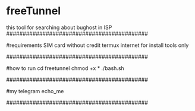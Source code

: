 # freeTunnel
this tool for searching about bughost in ISP
###########################################

#requirements
SIM card without credit
termux 
internet for install tools only 

###########################################

#how to run
cd freetunnel
chmod +x *
./bash.sh

###########################################

#my telegram
echo_me

###########################################
